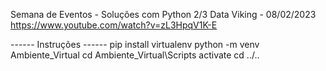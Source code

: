 Semana de Eventos - Soluções com Python 2/3
Data Viking - 08/02/2023
https://www.youtube.com/watch?v=zL3HpqV1K-E

------ Instruções ------
pip install virtualenv
python -m venv Ambiente_Virtual
cd Ambiente_Virtual\Scripts
activate
cd ../..